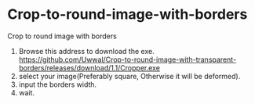 # Crop-to-round-image-with-borders
Crop to round image with borders

1. Browse this address to download the exe.
https://github.com/Uwwal/Crop-to-round-image-with-transparent-borders/releases/download/1.1/Cropper.exe
2. select your image(Preferably square, Otherwise it will be deformed).
3. input the borders width.
4. wait.

